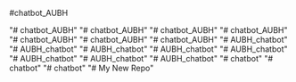 #chatbot_AUBH

"# chatbot_AUBH" 
"# chatbot_AUBH" 
"# chatbot_AUBH" 
"# chatbot_AUBH" 
"# chatbot_AUBH" 
"# chatbot_AUBH" 
"# chatbot_AUBH" 
"# AUBH_chatbot" 
"# AUBH_chatbot" 
"# AUBH_chatbot" 
"# AUBH_chatbot" 
"# AUBH_chatbot" 
"# AUBH_chatbot" 
"# AUBH_chatbot" 
"# AUBH_chatbot" 
"# chatbot" 
"# chatbot" 
"# chatbot" 
"# My New Repo" 
